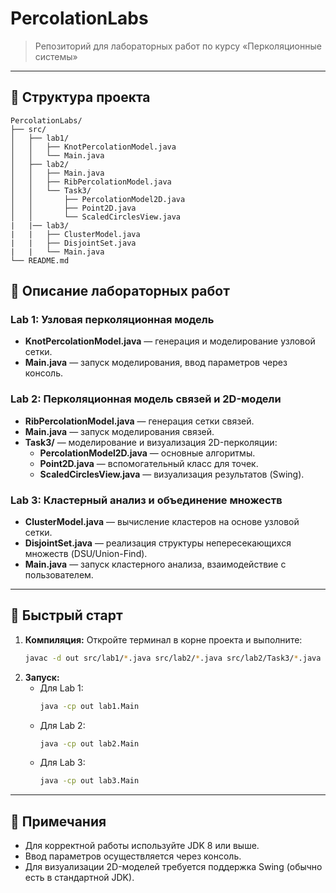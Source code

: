 
# PercolationLabs

> Репозиторий для лабораторных работ по курсу «Перколяционные системы»

---

## 📁 Структура проекта

```
PercolationLabs/
├── src/
│   ├── lab1/
│   │   ├── KnotPercolationModel.java
│   │   └── Main.java
│   ├── lab2/
│   │   ├── Main.java
│   │   ├── RibPercolationModel.java
│   │   └── Task3/
│   │       ├── PercolationModel2D.java
│   │       ├── Point2D.java
│   │       └── ScaledCirclesView.java
|	|── lab3/
|	|	├── ClusterModel.java
|	|	├── DisjointSet.java
|	|	└── Main.java
└── README.md
```

## 🧪 Описание лабораторных работ

### Lab 1: Узловая перколяционная модель
- **KnotPercolationModel.java** — генерация и моделирование узловой сетки.
- **Main.java** — запуск моделирования, ввод параметров через консоль.

### Lab 2: Перколяционная модель связей и 2D-модели
- **RibPercolationModel.java** — генерация сетки связей.
- **Main.java** — запуск моделирования связей.
- **Task3/** — моделирование и визуализация 2D-перколяции:
	- **PercolationModel2D.java** — основные алгоритмы.
	- **Point2D.java** — вспомогательный класс для точек.
	- **ScaledCirclesView.java** — визуализация результатов (Swing).

### Lab 3: Кластерный анализ и объединение множеств
- **ClusterModel.java** — вычисление кластеров на основе узловой сетки.
- **DisjointSet.java** — реализация структуры непересекающихся множеств (DSU/Union-Find).
- **Main.java** — запуск кластерного анализа, взаимодействие с пользователем.

---

## 🚀 Быстрый старт

1. **Компиляция:**
	 Откройте терминал в корне проекта и выполните:
	 ```sh
	 javac -d out src/lab1/*.java src/lab2/*.java src/lab2/Task3/*.java src/lab3/*.java
	 ```
2. **Запуск:**
	 - Для Lab 1:
		 ```sh
		 java -cp out lab1.Main
		 ```
	 - Для Lab 2:
		 ```sh
		 java -cp out lab2.Main
		 ```
	 - Для Lab 3:
		 ```sh
		 java -cp out lab3.Main
		 ```

---

## 📝 Примечания
- Для корректной работы используйте JDK 8 или выше.
- Ввод параметров осуществляется через консоль.
- Для визуализации 2D-моделей требуется поддержка Swing (обычно есть в стандартной JDK).

